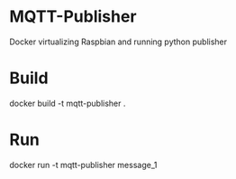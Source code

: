 # MQTT-Publisher
Docker virtualizing Raspbian and running python publisher

# Build
docker build -t mqtt-publisher .

# Run

docker run -t mqtt-publisher message_1

